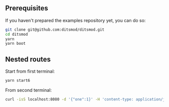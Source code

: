 ## Prerequisites

If you haven't prepared the examples repository yet, you can do so:

```bash
git clone git@github.com:ditsmod/ditsmod.git
cd ditsmod
yarn
yarn boot
```

## Nested routes

Start from first terminal:

```bash
yarn start6
```

From second terminal:

```bash
curl -isS localhost:8080 -d '{"one":1}' -H 'content-type: application/json'
```
